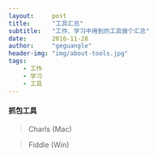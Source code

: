 ```yaml
---
layout:     post
title:      "工具汇总"
subtitle:   "工作、学习中用到的工具做个汇总"
date:       2016-11-28
author:     "geguangle"
header-img: "img/about-tools.jpg"
tags:
    - 工作
    - 学习
    - 工具
---
```


#### 抓包工具
> Charls (Mac)

> Fiddle (Win)



